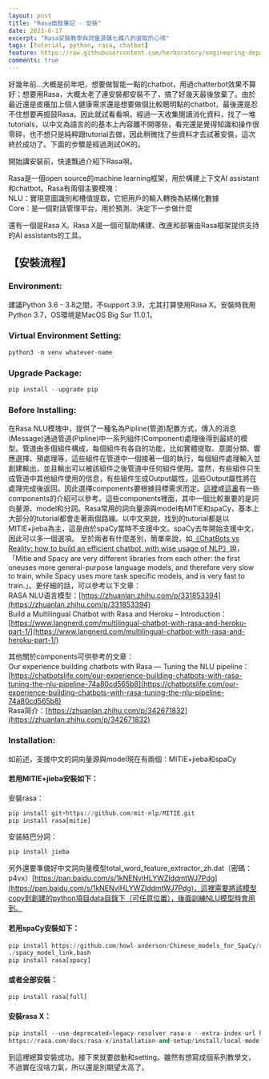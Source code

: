 ```yaml
---
layout: post
title: "Rasa搗鼓筆記 - 安裝"
date: 2021-6-17
excerpt: "Rasa安裝教學與詞量源雜七雜八的選取的心得"
tags: [tutorial, python, rasa, chatbot]
feature: https://raw.githubusercontent.com/herboratory/engineering-department/master/assets/img/FBD52907-3952-42C0-888B-C9A3BC8324E3.jpeg
comments: true
---
```

好幾年前...大概是前年吧，想要做智能一點的chatbot，用過chatterbot效果不算好；想要用Rasa，大概太老了連安裝都安裝不了，搞了好幾天最後放棄了。由於最近還是皮癢加上個人健康需求還是想要做個比較聰明點的chatbot，最後還是忍不住想要再搗鼓Rasa。因此就試看看唄。經過一天收集閱讀消化資料，找了一堆tutorials，以中文為語言的的基本上內容離不開哪些，看完還是覺得知識和操作很零碎，也不想只是純粹跟tutorial去做，因此稍微找了些資料才去試著安裝，這次終於成功了。下面的步驟是經過測試OK的。

開始講安裝前，快速飄過介紹下Rasa唄。

Rasa是一個open source的machine learning框架，用於構建上下文AI assistant和chatbot。Rasa有兩個主要模塊：<br>
NLU：實現意圖識別和槽值提取，它把用戶的輸入轉換為結構化數據<br>
Core：是一個對話管理平台，用於預測、決定下一步做什麼

還有一個是Rasa X。Rasa X是一個可幫助構建、改進和部署由Rasa框架提供支持的AI assistants的工具。

## 【安裝流程】

### Environment:
建議Python 3.6 - 3.8之間，不support 3.9，尤其打算使用Rasa X。安裝時我用Python 3.7，OS環境是MacOS Big Sur 11.0.1。

### Virtual Environment Setting:
```python
python3 -m venv whatever-name
```

### Upgrade Package:
```python
pip install --upgrade pip
```

### Before Installing:
在Rasa NLU模塊中，提供了一種名為Pipline(管道)配置方式，傳入的消息(Message)通過管道(Pipline)中一系列組件(Component)處理後得到最終的模型。管道由多個組件構成，每個組件有各自的功能，比如實體提取、意圖分類、響應選擇、預處理等，這些組件在管道中一個接著一個的執行，每個組件處理輸入並創建輸出，並且輸出可以被該組件之後管道中任何組件使用。當然，有些組件只生成管道中其他組件使用的信息，有些組件生成Output屬性，這些Output屬性將在處理完成後返回。因此選擇components要根據目標需求而定。[這裡](https://jiangdg.blog.csdn.net/article/details/104530994)或[這裏](https://zhuanlan.zhihu.com/p/83566179)有一些components的介紹可以參考。這些components裡面，其中一個比較重要的是詞向量源、model和分詞。Rasa常用的詞向量源與model有MITIE和spaCy，基本上大部分的tutorial都會走著兩個路線。以中文來說，找到的tutorial都是以MITIE+jieba為主，這是由於spaCy當時不支援中文。spaCy去年開始支援中文，因此可以多一個選項。
至於兩者有什麼差別，簡單來說，如[《ChatBots vs Reality: how to build an efficient chatbot, with wise usage of NLP》](https://towardsdatascience.com/chatbots-vs-reality-how-to-build-an-efficient-chatbot-with-wise-usage-of-nlp-77f41949bf08)說，「Mitie and Spacy are very different libraries from each other: the first oneuses more general-purpose language models, and therefore very slow to train, while Spacy uses more task specific models, and is very fast to train.」。更仔細的話，可以參考以下文章：<br>
RASA NLU语言模型：[https://zhuanlan.zhihu.com/p/331853394](https://zhuanlan.zhihu.com/p/331853394)<br>
Build a Multilingual Chatbot with Rasa and Heroku – Introduction：[https://www.langnerd.com/multilingual-chatbot-with-rasa-and-heroku-part-1/](https://www.langnerd.com/multilingual-chatbot-with-rasa-and-heroku-part-1/)

其他關於components可供參考的文章：<br>
Our experience building chatbots with Rasa — Tuning the NLU pipeline：[https://chatbotslife.com/our-experience-building-chatbots-with-rasa-tuning-the-nlu-pipeline-74a80cd565b8](https://chatbotslife.com/our-experience-building-chatbots-with-rasa-tuning-the-nlu-pipeline-74a80cd565b8)<br>
Rasa简介：[https://zhuanlan.zhihu.com/p/342671832](https://zhuanlan.zhihu.com/p/342671832)

### Installation:
如前述，支援中文的詞向量源與model現在有兩個：MITIE+jieba和spaCy

#### 若用MITIE+jieba安裝如下：
安裝rasa：
```python
pip install git+https://github.com/mit-nlp/MITIE.git
pip install rasa[mitie]
```

安装結巴分詞：
```python
pip install jieba
```

另外還要準備好中文詞向量模型total_word_feature_extractor_zh.dat（密碼：p4vx）[https://pan.baidu.com/s/1kNENvlHLYWZIddmtWJ7Pdg](https://pan.baidu.com/s/1kNENvlHLYWZIddmtWJ7Pdg)，這裡需要將該模型copy到創建的python項目data目錄下（可任意位置），後面訓練NLU模型時會用到。

#### 若用spaCy安裝如下：
```python
pip install https://github.com/howl-anderson/Chinese_models_for_SpaCy/releases/download/v2.0.3/zh_core_web_sm-2.0.3.tar.gz
./spacy_model_link.bash
pip install rasa[spacy]
```

#### 或者全部安裝：
```python
pip install rasa[full]
```

#### 安裝rasa X：
```python
pip install --use-deprecated=legacy-resolver rasa-x --extra-index-url https://pypi.rasa.com/simple
https://rasa.com/docs/rasa-x/installation-and-setup/install/local-mode
```

到這裡總算安裝成功。接下來就要啟動和setting。雖然有想寫成個系列教學文，不過實在沒啥力氣，所以還是別期望太高了。
